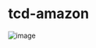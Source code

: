 # tcd-amazon

![image](https://user-images.githubusercontent.com/55672246/120904514-0bdb2b80-c623-11eb-8e56-25acd8e66467.png)








